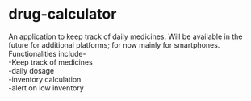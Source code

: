 # drug-calculator
An application to keep track of daily medicines. Will be available in the future for additional platforms; for now 
mainly for smartphones. Functionalities include- <br />
-Keep track of medicines <br />
-daily dosage  <br />
-inventory calculation <br />
-alert on low inventory <br />
